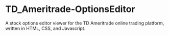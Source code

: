 # TD_Ameritrade-OptionsEditor
A stock options editor viewer for the TD Ameritrade online trading platform, written in HTML, CSS, and Javascript.
